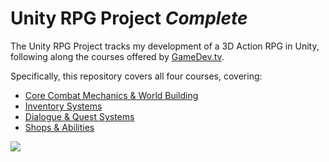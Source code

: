 # Unity RPG Project *Complete*

The Unity RPG Project tracks my development of a 3D Action RPG in Unity, following along the courses offered by [GameDev.tv](https://www.gamedev.tv/).  

Specifically, this repository covers all four courses, covering:
* [Core Combat Mechanics & World Building](https://www.gamedev.tv/p/unity-rpg)
* [Inventory Systems](https://www.gamedev.tv/p/inventory)
* [Dialogue & Quest Systems](https://www.gamedev.tv/p/rpg-dialogue-quests-intermediate-c-game-coding-course)
* [Shops & Abilities](https://www.gamedev.tv/courses/1307251)

![](/DocResources/RPGGameOverallSnapshot.png)



